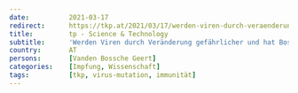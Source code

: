 ```yaml
---
date:          2021-03-17
redirect:      https://tkp.at/2021/03/17/werden-viren-durch-veraenderung-gefaehrlicher-und-hat-bossche-recht/
title:         tp - Science & Technology
subtitle:      'Werden Viren durch Veränderung gefährlicher und hat Bossche recht?'
country:       AT
persons:       [Vanden Bossche Geert]
categories:    [Impfung, Wissenschaft]
tags:          [tkp, virus-mutation, immunität]
---
```

